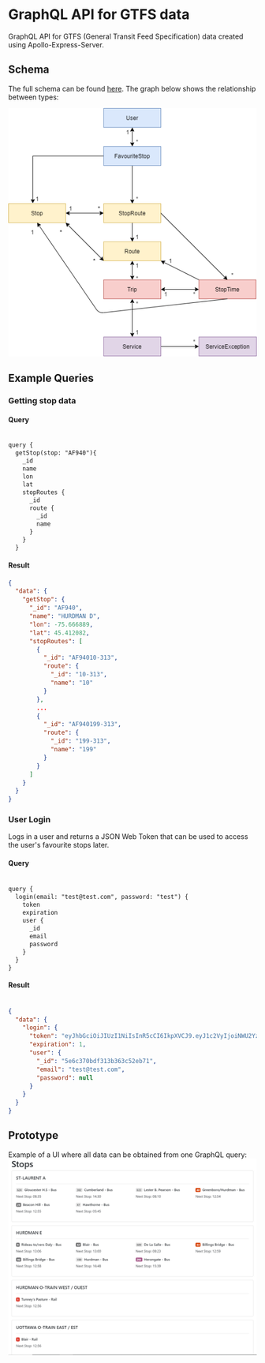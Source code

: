 # GraphQL API for GTFS data

GraphQL API for GTFS (General Transit Feed Specification) data created using Apollo-Express-Server.

## Schema

The full schema can be found [here](../api/graphql/schema/index.js). The graph below shows the relationship between types:

![schema diagram](api/graphql/schema/diagram.png)

## Example Queries

### Getting stop data

#### Query

```gql

query {
  getStop(stop: "AF940"){
    _id
    name
    lon
    lat
    stopRoutes {
      _id
      route {
        _id
        name
      }
    }
  }

```

#### Result

```json
{
  "data": {
    "getStop": {
      "_id": "AF940",
      "name": "HURDMAN D",
      "lon": -75.666889,
      "lat": 45.412082,
      "stopRoutes": [
        {
          "_id": "AF94010-313",
          "route": {
            "_id": "10-313",
            "name": "10"
          }
        },
        ...
        {
          "_id": "AF940199-313",
          "route": {
            "_id": "199-313",
            "name": "199"
          }
        }
      ]
    }
  }
}
```

### User Login

Logs in a user and returns a JSON Web Token that can be used
to access the user's favourite stops later.

#### Query

```gql

query {
  login(email: "test@test.com", password: "test") {
    token
    expiration
    user {
      _id
      email
      password
    }
  }
}

```

#### Result

```json

{
  "data": {
    "login": {
      "token": "eyJhbGciOiJIUzI1NiIsInR5cCI6IkpXVCJ9.eyJ1c2VyIjoiNWU2YzM3MGJkZjMxM2IzNjNjNTJlYjcxIiwiZW1haWwiOiJ0ZXN0QHRlc3QuY29tIiwiaWF0IjoxNTg0MTUyNTEwLCJleHAiOjE1ODQxNTYxMTB9.ZTewAKAKcobjXcnIPh7i2lFnUBF03b6Nps5nozxKzas",
      "expiration": 1,
      "user": {
        "_id": "5e6c370bdf313b363c52eb71",
        "email": "test@test.com",
        "password": null
      }
    }
  }
}

```

## Prototype

Example of a UI where all data can be obtained from one GraphQL query:
![example](prototype/app_prototype/example.PNG)
